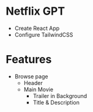 # Netflix GPT

- Create React App
- Configure TailwindCSS

# Features

- Browse page
  - Header
  - Main Movie
    - Trailer in Background
    - Title & Description
